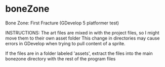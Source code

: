 # boneZone
Bone Zone: First Fracture (GDevelop 5 platformer test)

INSTRUCTIONS:
The art files are mixed in with the project files, so I might move them to their own asset folder
This change in directories may cause errors in GDevelop when trying to pull content of a sprite.

If the files are in a folder labeled 'assets', extract the files into the main bonezone directory with the rest of the program files
